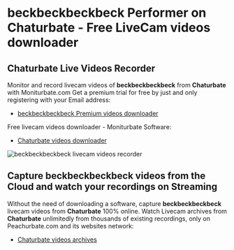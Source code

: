 # beckbeckbeckbeck Performer on Chaturbate - Free LiveCam videos downloader

## Chaturbate Live Videos Recorder

Monitor and record livecam videos of **beckbeckbeckbeck** from **Chaturbate** with Moniturbate.com
Get a premium trial for free by just and only registering with your Email address:
* [beckbeckbeckbeck Premium videos downloader](https://moniturbate.com/request-demo-licence-key.html)

Free livecam videos downloader - Moniturbate Software:
* [Chaturbate videos downloader](https://moniturbate.com/moniturbate-download-software.html)

![beckbeckbeckbeck livecam videos recorder](https://peachurnet.com/templates/moniturbate-software.png)


## Capture beckbeckbeckbeck videos from the Cloud and watch your recordings on Streaming

Without the need of downloading a software, capture **beckbeckbeckbeck** livecam videos from **Chaturbate** 100% online.
Watch Livecam archives from **Chaturbate** unlimitedly from thousands of existing recordings, only on Peachurbate.com and its websites network:
* [Chaturbate videos archives](https://peachurnet.com/)